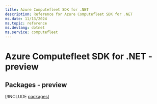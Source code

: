 ```yaml
---
title: Azure Computefleet SDK for .NET
description: Reference for Azure Computefleet SDK for .NET
ms.date: 11/13/2024
ms.topic: reference
ms.devlang: dotnet
ms.service: computefleet
---
```

# Azure Computefleet SDK for .NET - preview
## Packages - preview
[!INCLUDE [packages](computefleet-index.md)]